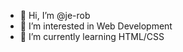 - 👋 Hi, I’m @je-rob
- 👀 I’m interested in Web Development
- 🌱 I’m currently learning HTML/CSS

<!---
je-rob/je-rob is a ✨ special ✨ repository because its `README.md` (this file) appears on your GitHub profile.
You can click the Preview link to take a look at your changes.
--->
